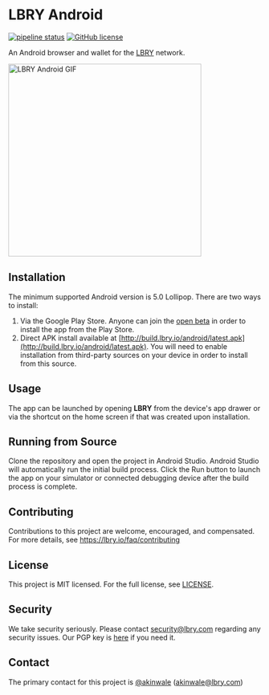 # LBRY Android
[![pipeline status](https://ci.lbry.tech/lbry/lbry-android/badges/master/pipeline.svg)](https://ci.lbry.tech/lbry/lbry-android/commits/master)
[![GitHub license](https://img.shields.io/github/license/lbryio/lbry-android)](https://github.com/lbryio/lbry-android/blob/master/LICENSE)

An Android browser and wallet for the [LBRY](https://lbry.com) network.


<img src="https://spee.ch/@lbry:3f/android-08-homepage.gif" alt="LBRY Android GIF" width="384px" />


## Installation
The minimum supported Android version is 5.0 Lollipop. There are two ways to install:

1. Via the Google Play Store. Anyone can join the [open beta](https://play.google.com/apps/testing/io.lbry.browser) in order to install the app from the Play Store.
1. Direct APK install available at [http://build.lbry.io/android/latest.apk](http://build.lbry.io/android/latest.apk). You will need to enable installation from third-party sources on your device in order to install from this source.

## Usage
The app can be launched by opening **LBRY** from the device's app drawer or via the shortcut on the home screen if that was created upon installation.

## Running from Source
Clone the repository and open the project in Android Studio. Android Studio will automatically run the initial build process. Click the Run button to launch the app on your simulator or connected debugging device after the build process is complete.

## Contributing
Contributions to this project are welcome, encouraged, and compensated. For more details, see https://lbry.io/faq/contributing

## License
This project is MIT licensed. For the full license, see [LICENSE](LICENSE).

## Security
We take security seriously. Please contact security@lbry.com regarding any security issues. Our PGP key is [here](https://keybase.io/lbry/key.asc) if you need it.

## Contact
The primary contact for this project is [@akinwale](https://github.com/akinwale) (akinwale@lbry.com)
